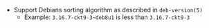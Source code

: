 * Support Debians sorting algorithm as described in `deb-version(5)`
  * Example: `3.16.7-ckt9-3~deb8u1` is less than `3.16.7-ckt9-3`
